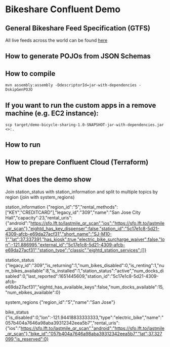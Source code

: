 # Bikeshare Confluent Demo

## General Bikeshare Feed Specification (GTFS) 

All  live feeds across the world can be found [here](https://github.com/NABSA/gbfs/blob/master/systems.csv)

## How to generate POJOs from JSON Schemas

## How to compile
```
mvn assembly:assembly -DdescriptorId=jar-with-dependencies -DskipGenPOJO
```

## If you want to run the custom apps in a remove machine (e.g. EC2 instance): 
```
scp target/demo-bicycle-sharing-1.0-SNAPSHOT-jar-with-dependencies.jar <>:.
```

## How to run

## How to prepare Confluent Cloud (Terraform)

## What does the demo show

Join station_status with station_information and split to multiple topics by region (join with system_regions)

station_information
{"region_id":"5","rental_methods":["KEY","CREDITCARD"],"legacy_id":"309","name":"San Jose City Hall","capacity":23,"rental_uris":{"android":"https://sfo.lft.to/lastmile_qr_scan","ios":"https://sfo.lft.to/lastmile_qr_scan"},"eightd_has_key_dispenser":false,"station_id":"5c17e1c8-5d21-4309-afcb-e69da27acf31","short_name":"SJ-M10-1","lat":37.337391,"has_kiosk":true,"electric_bike_surcharge_waiver":false,"lon":-121.886995,"external_id":"5c17e1c8-5d21-4309-afcb-e69da27acf31","station_type":"classic","eightd_station_services":[]}

station_status
{"legacy_id":"309","is_returning":1,"num_bikes_disabled":0,"is_renting":1,"num_bikes_available":8,"is_installed":1,"station_status":"active","num_docks_disabled":0,"last_reported":1651445609,"station_id":"5c17e1c8-5d21-4309-afcb-e69da27acf31","eightd_has_available_keys":false,"num_docks_available":15,"num_ebikes_available":0}

system_regions
{"region_id":"5","name":"San Jose"}

bike_status
{"is_disabled":0,"lon":-121.94418833333333,"type":"electric_bike","name":"057b404a7646a98aba39312342eea5b7","rental_uris":{"ios":"https://sfo.lft.to/lastmile_qr_scan","android":"https://sfo.lft.to/lastmile_qr_scan"},"bike_id":"057b404a7646a98aba39312342eea5b7","lat":37.327099,"is_reserved":0}
